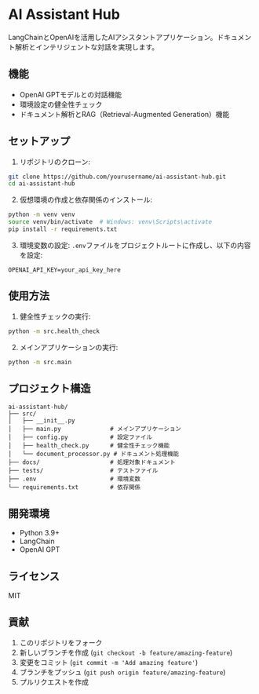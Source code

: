 # AI Assistant Hub

LangChainとOpenAIを活用したAIアシスタントアプリケーション。ドキュメント解析とインテリジェントな対話を実現します。

## 機能

- OpenAI GPTモデルとの対話機能
- 環境設定の健全性チェック
- ドキュメント解析とRAG（Retrieval-Augmented Generation）機能

## セットアップ

1. リポジトリのクローン:
```bash
git clone https://github.com/yourusername/ai-assistant-hub.git
cd ai-assistant-hub
```

2. 仮想環境の作成と依存関係のインストール:
```bash
python -m venv venv
source venv/bin/activate  # Windows: venv\Scripts\activate
pip install -r requirements.txt
```

3. 環境変数の設定:
`.env`ファイルをプロジェクトルートに作成し、以下の内容を設定:
```
OPENAI_API_KEY=your_api_key_here
```

## 使用方法

1. 健全性チェックの実行:
```bash
python -m src.health_check
```

2. メインアプリケーションの実行:
```bash
python -m src.main
```

## プロジェクト構造

```
ai-assistant-hub/
├── src/
│   ├── __init__.py
│   ├── main.py              # メインアプリケーション
│   ├── config.py            # 設定ファイル
│   ├── health_check.py      # 健全性チェック機能
│   └── document_processor.py # ドキュメント処理機能
├── docs/                    # 処理対象ドキュメント
├── tests/                   # テストファイル
├── .env                     # 環境変数
└── requirements.txt         # 依存関係
```

## 開発環境

- Python 3.9+
- LangChain
- OpenAI GPT

## ライセンス

MIT

## 貢献

1. このリポジトリをフォーク
2. 新しいブランチを作成 (`git checkout -b feature/amazing-feature`)
3. 変更をコミット (`git commit -m 'Add amazing feature'`)
4. ブランチをプッシュ (`git push origin feature/amazing-feature`)
5. プルリクエストを作成